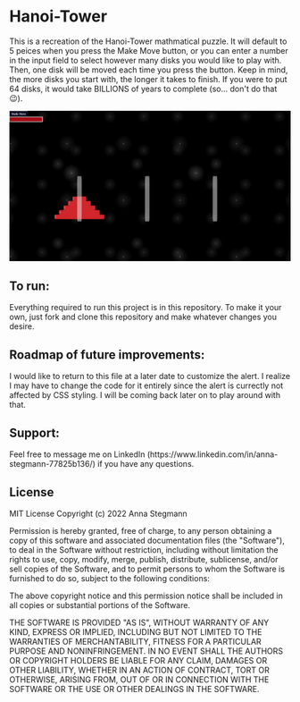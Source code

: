 # Hanoi-Tower
This is a recreation of the Hanoi-Tower mathmatical puzzle. It will default to 5 peices when you press the Make Move button, or you can enter a number in the input field to select however many disks you would like to play with. Then, one disk will be moved each time you press the button. Keep in mind, the more disks you start with, the longer it takes to finish. If you were to put 64 disks, it would take BILLIONS of years to complete (so... don't do that :wink:).

<img src="Hanoi-Tower.png" alt="Photo of the Hanoi-Tower project" title="Hanoi-Tower">

<h2>To run:</h2>
Everything required to run this project is in this repository. To make it your own, just fork and clone this repository and make whatever changes you desire.

<h2>Roadmap of future improvements:</h2>
I would like to return to this file at a later date to customize the alert. I realize I may have to change the code for it entirely since the alert is currectly not affected by CSS styling. I will be coming back later on to play around with that. 
 
<h2>Support:</h2>
Feel free to message me on LinkedIn (https://www.linkedin.com/in/anna-stegmann-77825b136/) if you have any questions. 

<h2>License</h2>
MIT License
Copyright (c) 2022 Anna Stegmann

Permission is hereby granted, free of charge, to any person obtaining a copy of this software and associated documentation files (the "Software"), to deal in the Software without restriction, including without limitation the rights to use, copy, modify, merge, publish, distribute, sublicense, and/or sell copies of the Software, and to permit persons to whom the Software is furnished to do so, subject to the following conditions:

The above copyright notice and this permission notice shall be included in all copies or substantial portions of the Software.

THE SOFTWARE IS PROVIDED "AS IS", WITHOUT WARRANTY OF ANY KIND, EXPRESS OR IMPLIED, INCLUDING BUT NOT LIMITED TO THE WARRANTIES OF MERCHANTABILITY, FITNESS FOR A PARTICULAR PURPOSE AND NONINFRINGEMENT. IN NO EVENT SHALL THE AUTHORS OR COPYRIGHT HOLDERS BE LIABLE FOR ANY CLAIM, DAMAGES OR OTHER LIABILITY, WHETHER IN AN ACTION OF CONTRACT, TORT OR OTHERWISE, ARISING FROM, OUT OF OR IN CONNECTION WITH THE SOFTWARE OR THE USE OR OTHER DEALINGS IN THE SOFTWARE.
